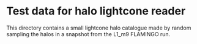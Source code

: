 # Test data for halo lightcone reader

This directory contains a small lightcone halo catalogue made by random
sampling the halos in a snapshot from the L1_m9 FLAMINGO run.